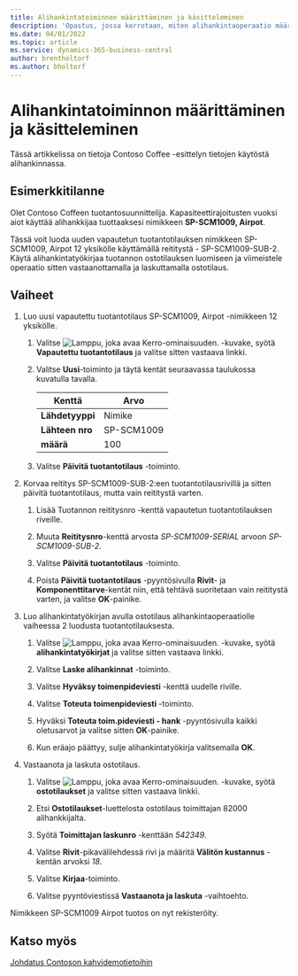 ```yaml
---
title: Alihankintatoiminnon määrittäminen ja käsitteleminen
description: 'Opastus, jossa kerrotaan, miten alihankintaoperaatio määritetään ja käsitellään Business Centralissa.'
ms.date: 04/01/2022
ms.topic: article
ms.service: dynamics-365-business-central
author: brentholtorf
ms.author: bholtorf
---
```


# Alihankintatoiminnon määrittäminen ja käsitteleminen

Tässä artikkelissa on tietoja Contoso Coffee -esittelyn tietojen käytöstä alihankinnassa.

## Esimerkkitilanne

Olet Contoso Coffeen tuotantosuunnittelija. Kapasiteettirajoitusten vuoksi aiot käyttää alihankkijaa tuottaaksesi nimikkeen **SP-SCM1009, Airpot**.

Tässä voit luoda uuden vapautetun tuotantotilauksen nimikkeen SP-SCM1009, Airpot 12 yksikölle käyttämällä reititystä - SP-SCM1009-SUB-2. Käytä alihankintatyökirjaa tuotannon ostotilauksen luomiseen ja viimeistele operaatio sitten vastaanottamalla ja laskuttamalla ostotilaus.

## Vaiheet

1. Luo uusi vapautettu tuotantotilaus SP-SCM1009, Airpot -nimikkeen 12 yksikölle.

    1. Valitse ![Lamppu, joka avaa Kerro-ominaisuuden.](../../media/ui-search/search_small.png "Kerro, mitä haluat tehdä") -kuvake, syötä **Vapautettu tuotantotilaus** ja valitse sitten vastaava linkki.  

    2. Valitse **Uusi**-toiminto ja täytä kentät seuraavassa taulukossa kuvatulla tavalla.  

        |Kenttä  |Arvo  |
        |---------|---------|
        |**Lähdetyyppi** |Nimike|
        |**Lähteen nro** |SP-SCM1009|
        |**määrä** |100|
    3. Valitse **Päivitä tuotantotilaus** -toiminto.  

2. Korvaa reititys SP-SCM1009-SUB-2:een tuotantotilausrivillä ja sitten päivitä tuotantotilaus, mutta vain reititystä varten.  

    1. Lisää Tuotannon reititysnro -kenttä vapautetun tuotantotilauksen riveille.<!--in code, this is marked as visible=false-->

    2. Muuta **Reititysnro**-kenttä arvosta *SP-SCM1009-SERIAL* arvoon *SP-SCM1009-SUB-2*.  

    3. Valitse **Päivitä tuotantotilaus** -toiminto.  

    4. Poista **Päivitä tuotantotilaus** -pyyntösivulla **Rivit**- ja **Komponenttitarve**-kentät niin, että tehtävä suoritetaan vain reititystä varten, ja valitse **OK**-painike.

3. Luo alihankintatyökirjan avulla ostotilaus alihankintaoperaatiolle vaiheessa 2 luodusta tuotantotilauksesta.  

    1. Valitse ![Lamppu, joka avaa Kerro-ominaisuuden.](../../media/ui-search/search_small.png "Kerro, mitä haluat tehdä") -kuvake, syötä **alihankintatyökirjat** ja valitse sitten vastaava linkki.  

    2. Valitse **Laske alihankinnat** -toiminto.

    3. Valitse **Hyväksy toimenpideviesti** -kenttä uudelle riville.

    4. Valitse **Toteuta toimenpideviesti** -toiminto.  

    5. Hyväksi **Toteuta toim.pideviesti - hank** -pyyntösivulla kaikki oletusarvot ja valitse sitten **OK**-painike.

    6. Kun eräajo päättyy, sulje alihankintatyökirja valitsemalla **OK**.  

4. Vastaanota ja laskuta ostotilaus.  

    1. Valitse ![Lamppu, joka avaa Kerro-ominaisuuden.](../../media/ui-search/search_small.png "Kerro, mitä haluat tehdä") -kuvake, syötä **ostotilaukset** ja valitse sitten vastaava linkki.  

    2. Etsi **Ostotilaukset**-luettelosta ostotilaus toimittajan 82000 alihankkijalta.

    3. Syötä **Toimittajan laskunro** -kenttään *542349*.

    4. Valitse **Rivit**-pikavälilehdessä rivi ja määritä **Välitön kustannus** -kentän arvoksi *18*.

    5. Valitse **Kirjaa**-toiminto.  

    6. Valitse pyyntöviestissä **Vastaanota ja laskuta** -vaihtoehto.  

Nimikkeen SP-SCM1009 Airpot tuotos on nyt rekisteröity.

## Katso myös

[Johdatus Contoson kahvidemotietoihin](../contoso-coffee-intro.md)  
